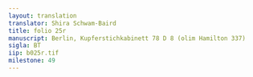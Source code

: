 ```yaml
---
layout: translation
translator: Shira Schwam-Baird
title: folio 25r
manuscript: Berlin, Kupferstichkabinett 78 D 8 (olim Hamilton 337)
sigla: BT
iip: b025r.tif
milestone: 49
---
```

